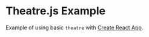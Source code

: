 # Theatre.js Example

Example of using basic `theatre` with [Create React App](https://github.com/facebook/create-react-app).
